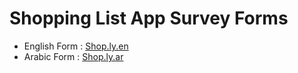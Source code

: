 # Shopping List App Survey Forms

* English Form : [Shop.ly.en](https://forms.gle/UmVzn6Rczdrd8Cur8)
* Arabic Form : [Shop.ly.ar](https://forms.gle/SMFwhK8WUNRZQ4RB9)
